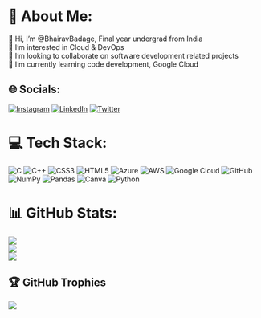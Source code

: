 # 💫 About Me:
👋 Hi, I’m @BhairavBadage, Final year undergrad from India<br>👀 I’m interested in Cloud & DevOps <br>👯 I’m looking to collaborate on software development related projects <br>🌱 I’m currently learning code development, Google Cloud


## 🌐 Socials:
[![Instagram](https://img.shields.io/badge/Instagram-%23E4405F.svg?logo=Instagram&logoColor=white)](https://instagram.com/_bhairav_22) [![LinkedIn](https://img.shields.io/badge/LinkedIn-%230077B5.svg?logo=linkedin&logoColor=white)](https://linkedin.com/in/bhairav-badage-517654211) [![Twitter](https://img.shields.io/badge/Twitter-%231DA1F2.svg?logo=Twitter&logoColor=white)](https://twitter.com/bhairavbadage) 

# 💻 Tech Stack:
![C](https://img.shields.io/badge/c-%2300599C.svg?style=flat&logo=c&logoColor=white) ![C++](https://img.shields.io/badge/c++-%2300599C.svg?style=flat&logo=c%2B%2B&logoColor=white) ![CSS3](https://img.shields.io/badge/css3-%231572B6.svg?style=flat&logo=css3&logoColor=white) ![HTML5](https://img.shields.io/badge/html5-%23E34F26.svg?style=flat&logo=html5&logoColor=white) ![Azure](https://img.shields.io/badge/azure-%230072C6.svg?style=flat&logo=azure-devops&logoColor=white) ![AWS](https://img.shields.io/badge/AWS-%23FF9900.svg?style=flat&logo=amazon-aws&logoColor=white) ![Google Cloud](https://img.shields.io/badge/Google%20Cloud-%234285F4.svg?style=flat&logo=google-cloud&logoColor=white) ![GitHub](https://img.shields.io/badge/GitHub-%23121011.svg?style=flat&logo=github&logoColor=white) ![NumPy](https://img.shields.io/badge/numpy-%23013243.svg?style=flat&logo=numpy&logoColor=white) ![Pandas](https://img.shields.io/badge/pandas-%23150458.svg?style=flat&logo=pandas&logoColor=white) ![Canva](https://img.shields.io/badge/Canva-%2300C4CC.svg?style=flat&logo=Canva&logoColor=white) ![Python](https://img.shields.io/badge/python-3670A0?style=flat&logo=python&logoColor=ffdd54)
# 📊 GitHub Stats:
![](https://github-readme-stats.vercel.app/api?username=BhairavBadage&theme=city_light&hide_border=true&include_all_commits=true&count_private=true)<br/>
![](https://github-readme-streak-stats.herokuapp.com/?user=BhairavBadage&theme=city_light&hide_border=true)<br/>
![](https://github-readme-stats.vercel.app/api/top-langs/?username=BhairavBadage&theme=city_light&hide_border=true&include_all_commits=true&count_private=true&layout=compact)

## 🏆 GitHub Trophies
![](https://github-profile-trophy.vercel.app/?username=BhairavBadage&theme=gitdimmed&no-frame=false&no-bg=true&margin-w=4)



<!-- Proudly created with GPRM ( https://gprm.itsvg.in ) -->
